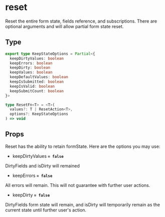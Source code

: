 # reset

Reset the entire form state, fields reference, and subscriptions. There are optional arguments and will allow partial form state reset.

## **Type**
```ts
export type KeepStateOptions = Partial<{
  keepDirtyValues: boolean
  keepErrors: boolean
  keepDirty: boolean
  keepValues: boolean
  keepDefaultValues: boolean
  keepIsSubmitted: boolean
  keepIsValid: boolean
  keepSubmitCount: boolean
}>

type ResetFn<T> = <T>(
  values?: T | ResetAction<T>,
  options?: KeepStateOptions
) => void
```


## **Props**
Reset has the ability to retain formState. Here are the options you may use:

- keepDirtyValues **`= false`**

DirtyFields and isDirty will remained

- keepErrors **`= false`**
  
All errors will remain. This will not guarantee with further user actions.

- keepDirty **`= false`**
  
DirtyFields form state will remain, and isDirty will temporarily remain as the current state until further user's action.
